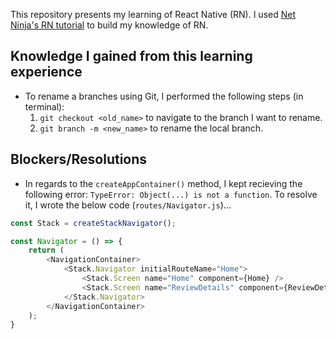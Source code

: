 This repository presents my learning of React Native (RN). I used [Net Ninja's RN tutorial](https://www.youtube.com/playlist?list=PL4cUxeGkcC9ixPU-QkScoRBVxtPPzVjrQ) to build my knowledge of RN. 

## Knowledge I gained from this learning experience
- To rename a branches using Git, I performed the following steps (in terminal):
    1. `git checkout <old_name>` to navigate to the branch I want to rename.
    2. `git branch -m <new_name>` to rename the local branch.

## Blockers/Resolutions
- In regards to the `createAppContainer()` method, I kept recieving the following error: `TypeError: Object(...) is not a function`. To resolve it, I wrote the below code (`routes/Navigator.js`)...

```javascript
const Stack = createStackNavigator();

const Navigator = () => {
    return (
        <NavigationContainer>
            <Stack.Navigator initialRouteName="Home">
                <Stack.Screen name="Home" component={Home} />
                <Stack.Screen name="ReviewDetails" component={ReviewDetails} />
            </Stack.Navigator>
        </NavigationContainer>
    );
}
```